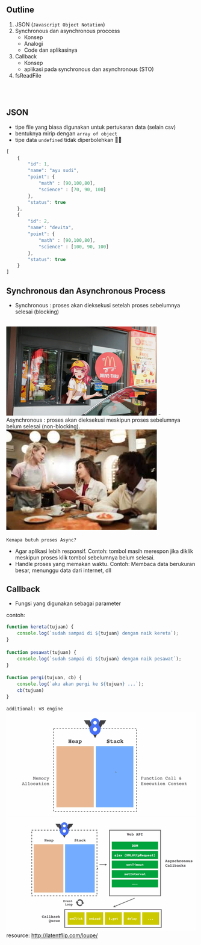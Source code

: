 ## Outline
1. JSON (`Javascript Object Notation`)
2. Synchronous dan asynchronous proccess 
    - Konsep
    - Analogi
    - Code dan aplikasinya
3. Callback 
    - Konsep
    - aplikasi pada synchronous dan asynchronous (STO)
4. fsReadFile 

<br><br>

## JSON

- tipe file yang biasa digunakan untuk pertukaran data (selain csv)
- bentuknya mirip dengan `array of object`
- tipe data `undefined` tidak diperbolehkan 🙅‍♂️

```js
[
    {
        "id": 1,
        "name": "ayu sudi",
        "point": {
            "math" : [90,100,80],
            "science" : [70, 90, 100]
        },
        "status": true
    },
    {
        "id": 2,
        "name": "devita",
        "point": {
            "math" : [90,100,80],
            "science" : [100, 90, 100]
        },
        "status": true
    }
]
```

## Synchronous dan Asynchronous Process

- Synchronous  : proses akan dieksekusi setelah proses sebelumnya selesai (blocking)
<br>
<img src="../asset/dt.png" width="400">
- Asynchronous : proses akan dieksekusi meskipun proses sebelumnya belum selesai (non-blocking). 
<br>
<img src="../asset/dinein.jpeg" width="400">


`Kenapa butuh proses Async?`
- Agar aplikasi lebih responsif. Contoh: tombol masih merespon jika diklik meskipun proses klik tombol sebelumnya belum selesai.
- Handle proses yang memakan waktu. Contoh: Membaca data berukuran besar, menunggu data dari internet, dll

## Callback

- Fungsi yang digunakan sebagai parameter

contoh:
```js
function kereta(tujuan) {
    console.log(`sudah sampai di ${tujuan} dengan naik kereta`);
}

function pesawat(tujuan) {
    console.log(`sudah sampai di ${tujuan} dengan naik pesawat`);
}

function pergi(tujuan, cb) {
    console.log(`aku akan pergi ke ${tujuan} ...`);
    cb(tujuan)
}
```

`additional: v8 engine`
<br>
<img src="../asset/v8(1).png" width="700">
<br>
<img src="../asset/v8(2).png" width="700">
<br>
resource: http://latentflip.com/loupe/
